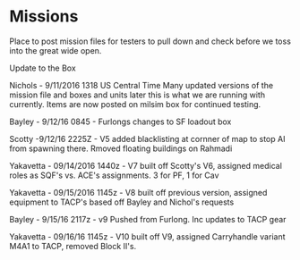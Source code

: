 # Missions
Place to post mission files for testers to pull down and check before we toss into the great wide open.

Update to the Box

Nichols - 9/11/2016 1318 US Central Time
Many updated versions of the mission file and boxes and units later this is what we are running with currently. Items are now posted on milsim box for continued testing.

Bayley - 9/12/16 0845 - Furlongs changes to SF loadout box

Scotty -9/12/16 2225Z - V5 added blacklisting at cornner of map to stop AI from spawning there. Rmoved floating buildings on Rahmadi

Yakavetta - 09/14/2016 1440z - V7 built off Scotty's V6, assigned medical roles as SQF's vs. ACE's assignments.  3 for PF, 1 for Cav 

Yakavetta - 09/15/2016 1145z - V8 built off previous version, assigned equipment to TACP's based off Bayley and Nichol's requests

Bayley - 9/15/16 2117z - v9 Pushed from Furlong. Inc updates to TACP gear

Yakavetta - 09/16/16 1145z - V10 built off V9, assigned Carryhandle variant M4A1 to TACP, removed Block II's.  

